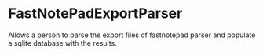# FastNotePadExportParser
Allows a person to parse the export files of fastnotepad parser and populate a sqlite database with the results.
